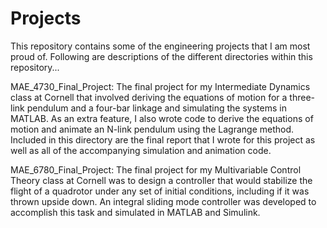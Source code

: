 # Projects

This repository contains some of the engineering projects that I am most proud of. Following are descriptions of the different directories within this repository...

MAE_4730_Final_Project: The final project for my Intermediate Dynamics class at Cornell that involved deriving the equations of motion for a three-link pendulum and a four-bar linkage and simulating the systems in MATLAB. As an extra feature, I also wrote code to derive the equations of motion and animate an N-link pendulum using the Lagrange method. Included in this directory are the final report that I wrote for this project as well as all of the accompanying simulation and animation code. 

MAE_6780_Final_Project: The final project for my Multivariable Control Theory class at Cornell was to design a controller that would stabilize the flight of a quadrotor under any set of initial conditions, including if it was thrown upside down. An integral sliding mode controller was developed to accomplish this task and simulated in MATLAB and Simulink.  
